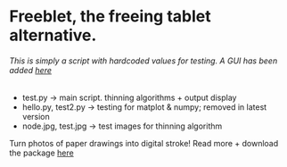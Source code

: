 # Freeblet, the freeing tablet alternative.
###### This is simply a script with hardcoded values for testing. A GUI has been added [here](https://github.com/theterriblestidea/GUIblet)

- test.py -> main script. thinning algorithms + output display
- hello.py, test2.py -> testing for matplot & numpy; removed in latest version
- node.jpg, test.jpg -> test images for thinning algorithm

Turn photos of paper drawings into digital stroke! Read more + download the package [here](https://freeblet.com/)
